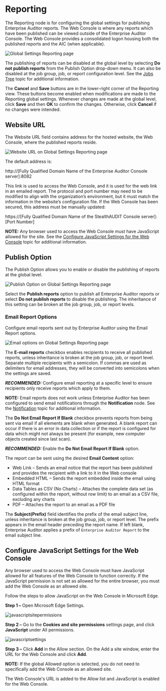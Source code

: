 # Reporting

The Reporting node is for configuring the global settings for publishing Enterprise Auditor reports.
The Web Console is where any reports which have been published can be viewed outside of the
Enterprise Auditor Console. The Web Console provides a consolidated logon housing both the published
reports and the AIC (when applicable).

![Global Settings Reporting page](/img/versioned_docs/accessanalyzer_11.6/accessanalyzer/admin/settings/reporting.webp)

The publishing of reports can be disabled at the global level by selecting **Do not publish
reports** from the Publish Option drop-down menu. It can also be disabled at the job group, job, or
report configuration level. See the
[Jobs Tree](/docs/accessanalyzer/11.6/accessanalyzer/admin/jobs/overview.md) topic
for additional information.

The **Cancel** and **Save** buttons are in the lower-right corner of the Reporting view. These
buttons become enabled when modifications are made to the Reporting global settings. Whenever
changes are made at the global level, click **Save** and then **OK** to confirm the changes.
Otherwise, click **Cancel** if no changes were intended.

## Website URL

The Website URL field contains address for the hosted website, the Web Console, where the published
reports reside.

![Website URL on Global Settings Reporting page](/img/versioned_docs/accessanalyzer_11.6/accessanalyzer/admin/settings/websiteurl.webp)

The default address is:

http://[Fully Qualified Domain Name of the Enterprise Auditor Console server]:8082

This link is used to access the Web Console, and it is used for the web link in an emailed report.
The protocol and port number may need to be modified to align with the organization’s environment,
but it must match the information in the website’s configuration file. If the Web Console has been
secured, this address must be manually updated:

https://[Fully Qualified Domain Name of the StealthAUDIT Console server]:[Port Number]

**NOTE:** Any browser used to access the Web Console must have JavaScript allowed for the site. See
the
[Configure JavaScript Settings for the Web Console](#configure-javascript-settings-for-the-web-console)
topic for additional information.

## Publish Option

The Publish Option allows you to enable or disable the publishing of reports at the global level.

![Publish Option on Global Settings Reporting page](/img/versioned_docs/accessanalyzer_11.6/accessanalyzer/admin/settings/publish.webp)

Select the **Publish reports** option to publish all Enterprise Auditor reports or select **Do not
publish reports** to disable the publishing. The inheritance of this setting can be broken at the
job group, job, or report levels.

### Email Report Options

Configure email reports sent out by Enterprise Auditor using the Email Report options.

![Email options on Global Settings Reporting page](/img/versioned_docs/accessanalyzer_11.6/accessanalyzer/admin/settings/email.webp)

The **E-mail reports** checkbox enables recipients to receive all published reports, unless
inheritance is broken at the job group, job, or report level. Separate multiple recipients with a
semicolon. If commas are used as delimiters for email addresses, they will be converted into
semicolons when the settings are saved.

**_RECOMMENDED:_** Configure email reporting at a specific level to ensure recipients only receive
reports which apply to them.

**NOTE:** Email reports does not work unless Enterprise Auditor has been configured to send email
notifications through the **Notification** node. See the
[Notification](/docs/accessanalyzer/11.6/accessanalyzer/admin/settings/notification.md)
topic for additional information.

The **Do Not Email Report If Blank** checkbox prevents reports from being sent via email if all
elements are blank when generated. A blank report can occur if there is an error in data collection
or if the report is configured for data which might not always be present (for example, new computer
objects created since last scan).

**_RECOMMENDED:_** Enable the **Do Not Email Report If Blank** option.

The report can be sent using the desired **Email Content** option:

- Web Link – Sends an email notice that the report has been published and provides the recipient
  with a link to it in the Web console
- Embedded HTML – Sends the report embedded inside the email using HTML format
- Data Tables as CSV (No Charts) – Attaches the complete data set (as configured within the report,
  without row limit) to an email as a CSV file, excluding any charts
- PDF – Attaches the report to an email as a PDF file

The **Subject(Prefix)** field identifies the prefix of the email subject line, unless inheritance is
broken at the job group, job, or report level. The prefix appears in the email header preceding the
report name. If left blank, Enterprise Auditor applies a prefix of `Enterprise Auditor Report` to
the email subject line.

## Configure JavaScript Settings for the Web Console

Any browser used to access the Web Console must have JavaScript allowed for all features of the Web
Console to function correctly. If the JavaScript permission is not set as allowed for the entire
browser, you must add the Web Console as an allowed site.

Follow the steps to allow JavaScript on the Web Console in Microsoft Edge.

**Step 1 –** Open Microsoft Edge Settings.

![javascriptsitepermissions](/img/versioned_docs/accessanalyzer_11.6/accessanalyzer/admin/settings/javascriptsitepermissions.webp)

**Step 2 –** Go to the **Cookies and site permissions** settings page, and click **JavaScript**
under All permissions.

![javascriptsettings](/img/versioned_docs/accessanalyzer_11.6/accessanalyzer/admin/settings/javascriptsettings.webp)

**Step 3 –** Click **Add** in the Allow section. On the Add a site window, enter the URL for the Web
Console and click **Add**.

**NOTE:** If the global Allowed option is selected, you do not need to specifically add the Web
Console as an allowed site.

The Web Console's URL is added to the Allow list and JavaScript is enabled for the Web Console.
